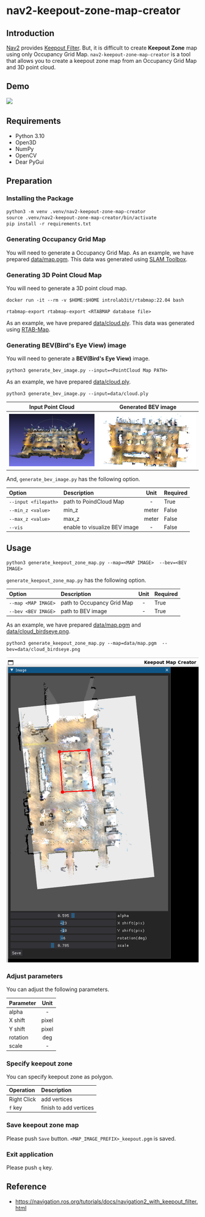 # nav2-keepout-zone-map-creator

## Introduction

[Nav2](https://navigation.ros.org/) provides [Keepout Filter](https://navigation.ros.org/tutorials/docs/navigation2_with_keepout_filter.html). But, it is difficult to create **Keepout Zone** map using only Occupancy Grid Map. `nav2-keepout-zone-map-creator` is a tool that allows you to create a keepout zone map from an Occupancy Grid Map and 3D point cloud.

## Demo

![](figure/nav2_keepout_zone_map_creator_demo.gif)

## Requirements

- Python 3.10
- Open3D
- NumPy
- OpenCV
- Dear PyGui

## Preparation

### Installing the Package

```shell
python3 -m venv .venv/nav2-keepout-zone-map-creator
source .venv/nav2-keepout-zone-map-creator/bin/activate
pip install -r requirements.txt
```

### Generating Occupancy Grid Map

You will need to generate a Occupancy Grid Map. As an example, we have prepared [data/map.pgm](data/map.pgm). This data was generated using [SLAM Toolbox](https://github.com/SteveMacenski/slam_toolbox).

### Generating 3D Point Cloud Map

You will need to generate a 3D point cloud map.

```shell
docker run -it --rm -v $HOME:$HOME introlab3it/rtabmap:22.04 bash
```

```shell
rtabmap-export rtabmap-export <RTABMAP database file>
```

As an example, we have prepared [data/cloud.ply](data/cloud.ply). This data was generated using [RTAB-Map](https://apps.apple.com/td/app/rtab-map-3d-lidar-scanner/id1564774365).

### Generating BEV(Bird's Eye View) image

You will need to generate a **BEV(Bird's Eye View)** image.

```shell
python3 generate_bev_image.py --input=<PointCloud Map PATH>
```

As an example, we have prepared [data/cloud.ply](data/cloud.ply).

```shell
python3 generate_bev_image.py --input=data/cloud.ply
```

|Input Point Cloud|Generated BEV image|
|:---:|:---:|
|![](figure/cloud_ply.png)|![](data/cloud_birdseye.png)|

And, `generate_bev_image.py` has the following option.

|Option|Description|Unit|Required|
|:---|:---|:---:|:---|
|`--input <filepath>`|path to PoindCloud Map|-|True|
|`--min_z <value>`|min_z|meter|False|
|`--max_z <value>`|max_z|meter|False|
|`--vis`|enable to visualize BEV image|-|False|

## Usage

```shell
python3 generate_keepout_zone_map.py --map=<MAP IMAGE>  --bev=<BEV IMAGE>
```

`generate_keepout_zone_map.py` has the following option.

|Option|Description|Unit|Required|
|:---|:---|:---:|:---|
|`--map <MAP IMAGE>`|path to Occupancy Grid Map|-|True|
|`--bev <BEV IMAGE>`|path to BEV image|-|True|

As an example, we have prepared [data/map.pgm](data/map.pgm) and [data/cloud_birdseye.png](data/cloud_birdseye.png).

```shell
python3 generate_keepout_zone_map.py --map=data/map.pgm  --bev=data/cloud_birdseye.png
```

![](figure/gui.png)

### Adjust parameters

You can adjust the following parameters.

|Parameter|Unit|
|:---|:---:|
|alpha|-|
|X shift|pixel|
|Y shift|pixel|
|rotation|deg|
|scale|-|

### Specify keepout zone

You can specify keepout zone as polygon.

|Operation|Description|
|:---|:---|
|Right Click|add vertices|
|`f` key|finish to add vertices|

### Save keepout zone map

Please push `Save` button. `<MAP_IMAGE_PREFIX>_keepout.pgm` is saved.

### Exit application

Please push `q` key.

## Reference

- <https://navigation.ros.org/tutorials/docs/navigation2_with_keepout_filter.html>
